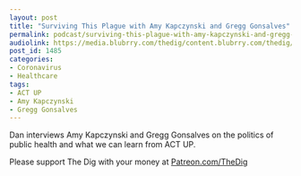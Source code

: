 ```yaml
---
layout: post
title: "Surviving This Plague with Amy Kapczynski and Gregg Gonsalves"
permalink: podcast/surviving-this-plague-with-amy-kapczynski-and-gregg-gonsalves
audiolink: https://media.blubrry.com/thedig/content.blubrry.com/thedig/The_Dig-EP_250-KapGon.mp3
post_id: 1485
categories: 
- Coronavirus
- Healthcare
tags: 
- ACT UP
- Amy Kapczynski
- Gregg Gonsalves
---
```


Dan interviews Amy Kapczynski and Gregg Gonsalves on the politics of public health and what we can learn from ACT UP.

Please support The Dig with your money at 
[Patreon.com/TheDig](http://Patreon.com/TheDig)